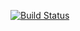 [![Build Status](https://travis-ci.org/georgedrummond/image-editor.svg)](https://travis-ci.org/georgedrummond/image-editor)
